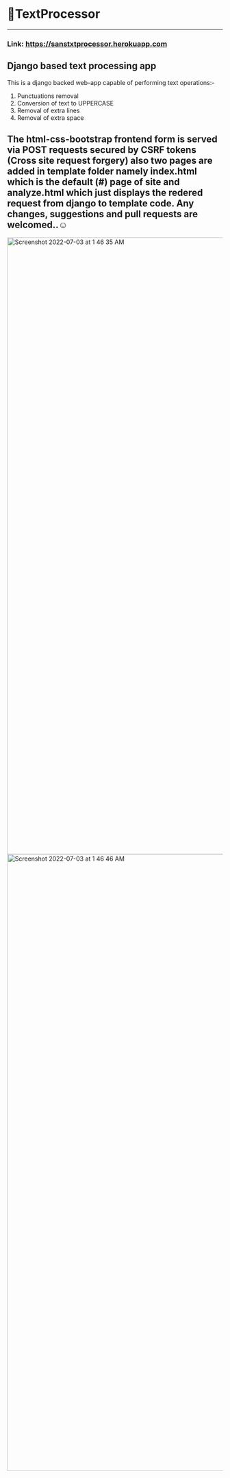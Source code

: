 # 📖TextProcessor
---
### Link: https://sanstxtprocessor.herokuapp.com
## Django based text processing app

This is a django backed web-app capable of performing text operations:-

1. Punctuations removal
2. Conversion of text to UPPERCASE
3. Removal of extra lines
4. Removal of extra space

The html-css-bootstrap frontend form is served via POST requests secured by CSRF tokens (Cross site request forgery) also two pages are added in template folder namely index.html which is the default (#) page of site and analyze.html which just displays the redered request from django to template code. Any changes, suggestions and pull requests are welcomed..☺️
---
<img width="1440" alt="Screenshot 2022-07-03 at 1 46 35 AM" src="https://user-images.githubusercontent.com/80622561/177015014-92505642-30b6-4fbc-a5c9-94606f836c65.png">
<img width="1440" alt="Screenshot 2022-07-03 at 1 46 46 AM" src="https://user-images.githubusercontent.com/80622561/177015023-5e1864cc-9346-4ad9-a22b-c0036b39c4b6.png">
